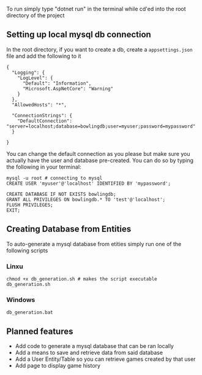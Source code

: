 To run simply type "dotnet run" in the terminal while cd'ed into the root directory of the project

## Setting up local mysql db connection
In the root directory, if you want to create a db, create a `appsettings.json` file and add the following to it
```
{
  "Logging": {
    "LogLevel": {
      "Default": "Information",
      "Microsoft.AspNetCore": "Warning"
    }
  },
  "AllowedHosts": "*",

  "ConnectionStrings": {
    "DefaultConnection": "server=localhost;database=bowlingdb;user=myuser;password=mypassword"
  }

}
```
You can change the default connection as you please but make sure you actually have the user and database pre-created. You can do so by typing the following in your terminal:
```
mysql -u root # connecting to mysql
CREATE USER 'myuser'@'localhost' IDENTIFIED BY 'mypassword';

CREATE DATABASE IF NOT EXISTS bowlingdb;
GRANT ALL PRIVILEGES ON bowlingdb.* TO 'test'@'localhost';
FLUSH PRIVILEGES;
EXIT;

```


## Creating Database from Entities
To auto-generate a mysql database from etities simply run one of the following scripts
### Linxu
```
chmod +x db_generation.sh # makes the script executable
db_generation.sh
```
### Windows
```
db_generation.bat
```
## Planned features
- Add code to generate a mysql database that can be ran locally
- Add a means to save and retrieve data from said database
- Add a User Entity/Table so you can retrieve games created by that user
- Add page to display game history
